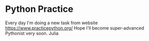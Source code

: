 # Python Practice
Every day I'm doing a new task from website https://www.practicepython.org/
Hope I'll become super-advanced Pythonist very soon.
Julia
